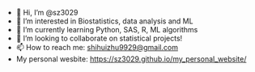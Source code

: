 - 👋 Hi, I’m @sz3029
- 👀 I’m interested in Biostatistics, data analysis and ML
- 🌱 I’m currently learning Python, SAS, R, ML algorithms
- 💞️ I’m looking to collaborate on statistical projects!
- 📫 How to reach me: shihuizhu9929@gmail.com
- My personal wesbite: https://sz3029.github.io/my_personal_website/

<!---
sz3029/sz3029 is a ✨ special ✨ repository because its `README.md` (this file) appears on your GitHub profile.
You can click the Preview link to take a look at your changes.
--->
